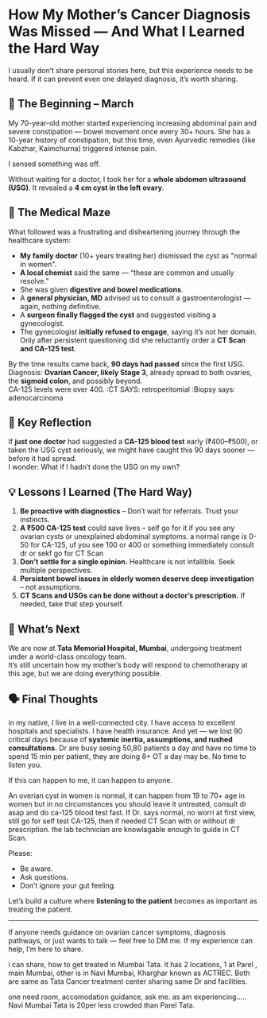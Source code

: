 
# How My Mother’s Cancer Diagnosis Was Missed — And What I Learned the Hard Way

I usually don’t share personal stories here, but this experience needs to be heard. If it can prevent even one delayed diagnosis, it’s worth sharing.

## 📅 The Beginning – March
My 70-year-old mother started experiencing increasing abdominal pain and severe constipation — bowel movement once every 30+ hours. She has a 10-year history of constipation, but this time, even Ayurvedic remedies (like Kabzhar, Kaimchurna) triggered intense pain.  

I sensed something was off.

Without waiting for a doctor, I took her for a **whole abdomen ultrasound (USG)**. It revealed a **4 cm cyst in the left ovary**.

## 🏥 The Medical Maze
What followed was a frustrating and disheartening journey through the healthcare system:

- **My family doctor** (10+ years treating her) dismissed the cyst as "normal in women".
- **A local chemist** said the same — “these are common and usually resolve.”
- She was given **digestive and bowel medications**.
- A **general physician, MD** advised us to consult a gastroenterologist — again, nothing definitive.
- A **surgeon finally flagged the cyst** and suggested visiting a gynecologist.
- The gynecologist **initially refused to engage**, saying it’s not her domain. Only after persistent questioning did she reluctantly order a **CT Scan and CA-125 test**.

By the time results came back, **90 days had passed** since the first USG.  
Diagnosis: **Ovarian Cancer, likely Stage 3**, already spread to both ovaries, the **sigmoid colon**, and possibly beyond.  
CA-125 levels were over 400.
:CT SAYS: retroperitomial
:Biopsy says: adenocarcinoma

## 🧠 Key Reflection
If **just one doctor** had suggested a **CA-125 blood test** early (₹400–₹500), or taken the USG cyst seriously, we might have caught this 90 days sooner — before it had spread.  
I wonder: What if I hadn’t done the USG on my own?

## 💡 Lessons I Learned (The Hard Way)
1. **Be proactive with diagnostics** – Don’t wait for referrals. Trust your instincts.
2. **A ₹500 CA-125 test** could save lives – self go for it if you see any ovarian cysts or unexplained abdominal symptoms. a normal range is 0-50 for CA-125, uf you see 100 or 400 or something immediately consult dr or sekf go for CT Scan
3. **Don’t settle for a single opinion.** Healthcare is not infallible. Seek multiple perspectives.
4. **Persistent bowel issues in elderly women deserve deep investigation** – not assumptions.
5. **CT Scans and USGs can be done without a doctor’s prescription.** If needed, take that step yourself.

## 🙏 What’s Next
We are now at **Tata Memorial Hospital, Mumbai**, undergoing treatment under a world-class oncology team.  
It’s still uncertain how my mother’s body will respond to chemotherapy at this age, but we are doing everything possible.

## 🗣️ Final Thoughts
in my native, I live in a well-connected city. I have access to excellent hospitals and specialists. I have health insurance. And yet — we lost 90 critical days because of **systemic inertia, assumptions, and rushed consultations.**
Dr are busy seeing 50,80 patients a day and have no time to spend 15 min per patient, they are doing 8+ OT a day may be. No time to listen you.

If this can happen to me, it can happen to anyone.

An overian cyst in women is normal, it can happen from 19 to 70+ age in women but in no circumstances you should leave it untreated, consult dr asap and do ca-125 blood test fast. If Dr. says normal, no worri at first view, still go for self test CA-125, then if needed CT Scan with or without dr prescription.
the lab technician are knowlagable enough to guide in CT Scan.

Please:
- Be aware.
- Ask questions.
- Don’t ignore your gut feeling.

Let’s build a culture where **listening to the patient** becomes as important as treating the patient.

---

If anyone needs guidance on ovarian cancer symptoms, diagnosis pathways, or just wants to talk — feel free to DM me. If my experience can help, I’m here to share.

i can share, how to get treated in Mumbai Tata. it has 2 locations, 1 at Parel , main Mumbai, other is in Navi Mumbai, Kharghar known as ACTREC.
Both are same as Tata Cancer treatment center sharing same Dr and facilities.

one need room, accomodation guidance, ask me. as am experiencing.....
Navi Mumbai Tata is 20per less crowded than Parel Tata.
